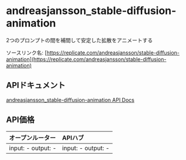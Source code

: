 # andreasjansson_stable-diffusion-animation

2つのプロンプトの間を補間して安定した拡散をアニメートする

ソースリンク名: [https://replicate.com/andreasjansson/stable-diffusion-animation](https://replicate.com/andreasjansson/stable-diffusion-animation)

## APIドキュメント

[andreasjansson_stable-diffusion-animation API Docs](../apis/ja/andreasjansson_stable-diffusion-animation.md)

## API価格

| オープンルーター | APIハブ |
|:---|:---|
| input: - output: - | input: - output: - |
